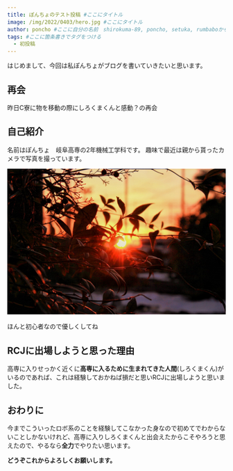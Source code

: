 ```yaml
---
title: ぽんちょのテスト投稿 #ここにタイトル
image: /img/2022/0403/hero.jpg #ここにタイトル
author: poncho #ここに自分の名前　shirokuma-89, poncho, setuka, rumbaboから選ぶ
tags: #ここに箇条書きでタグをつける
  - 初投稿
---
```


はじめまして、今回は私ぽんちょがブログを書いていきたいと思います。

## 再会

昨日C寮に物を移動の際にしろくまくんと感動？の再会

## 自己紹介

名前はぽんちょ　岐阜高専の2年機械工学科です。
趣味で最近は親から貰ったカメラで写真を撮っています。

![](/img/2022/0403/001.jpg)

ほんと初心者なので優しくしてね

## RCJに出場しようと思った理由

高専に入りせっかく近くに**高専に入るために生まれてきた人間**(しろくまくん)がいるのであれば、これは経験しておかねば損だと思いRCJに出場しようと思いました。

## おわりに

今までこういったロボ系のことを経験してこなかった身なので初めてでわからないことしかないけれど、高専に入りしろくまくんと出会えたからこそやろうと思えたので、やるなら**全力**でやりたい思います。

**どうぞこれからよろしくお願いします。**